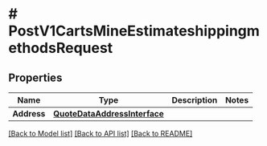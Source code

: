 # # PostV1CartsMineEstimateshippingmethodsRequest


## Properties 


Name | Type | Description | Notes
------------ | ------------- | ------------- | -------------
**Address**| [**QuoteDataAddressInterface**](QuoteDataAddressInterface.md) |   |


[[Back to Model list]](../../README.md#models) [[Back to API list]](../../README.md#endpoints) [[Back to README]](../../README.md)

